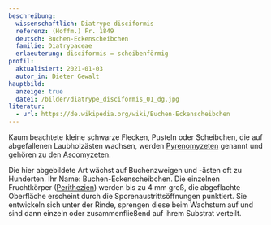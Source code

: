 ```yaml
---
beschreibung:
  wissenschaftlich: Diatrype disciformis
  referenz: (Hoffm.) Fr. 1849
  deutsch: Buchen-Eckenscheibchen
  familie: Diatrypaceae
  erlaeuterung: disciformis = scheibenförmig
profil:
  aktualisiert: 2021-01-03
  autor_in: Dieter Gewalt
hauptbild:
  anzeige: true
  datei: /bilder/diatrype_disciformis_01_dg.jpg
literatur:
  - url: https://de.wikipedia.org/wiki/Buchen-Eckenscheibchen
---
```

Kaum beachtete kleine schwarze Flecken, Pusteln oder Scheibchen, die auf abgefallenen Laubholzästen wachsen, werden [Pyrenomyzeten](Pyrenomyzeten "Glossar") genannt und gehören zu den [Ascomyzeten](Ascomyzeten "Glossar").

Die hier abgebildete Art wächst auf Buchenzweigen und -ästen oft zu Hunderten. Ihr Name: Buchen-Eckenscheibchen. Die einzelnen Fruchtkörper ([Perithezien](Perithezien "Glossar")) werden bis zu 4 mm groß, die abgeflachte Oberfläche erscheint durch die Sporenaustrittsöffnungen punktiert. Sie entwickeln sich unter der Rinde, sprengen diese beim Wachstum auf und sind dann einzeln oder zusammenfließend auf ihrem Substrat verteilt.